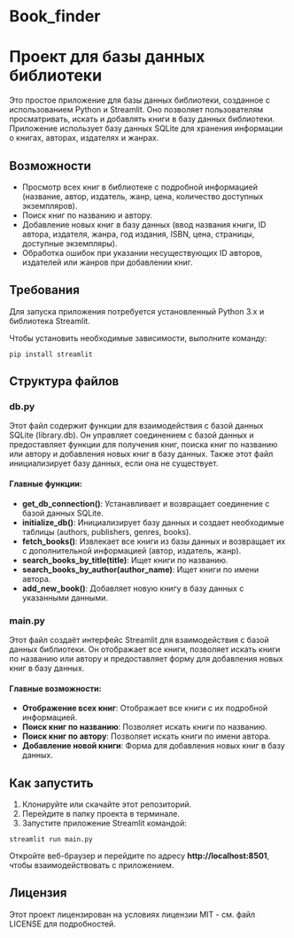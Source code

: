 # Book_finder
<!DOCTYPE html>
<html lang="ru">
<head>
    <meta charset="UTF-8">
    <meta name="viewport" content="width=device-width, initial-scale=1.0">
    <title>Проект Библиотека</title>
</head>
<body>

<h1>Проект для базы данных библиотеки</h1>

<p>Это простое приложение для базы данных библиотеки, созданное с использованием Python и Streamlit. Оно позволяет пользователям просматривать, искать и добавлять книги в базу данных библиотеки. Приложение использует базу данных SQLite для хранения информации о книгах, авторах, издателях и жанрах.</p>

<div class="section">
        <h2>Возможности</h2>
        <ul>
            <li>Просмотр всех книг в библиотеке с подробной информацией (название, автор, издатель, жанр, цена, количество доступных экземпляров).</li>
            <li>Поиск книг по названию и автору.</li>
            <li>Добавление новых книг в базу данных (ввод названия книги, ID автора, издателя, жанра, год издания, ISBN, цена, страницы, доступные экземпляры).</li>
            <li>Обработка ошибок при указании несуществующих ID авторов, издателей или жанров при добавлении книг.</li>
        </ul>
    </div>

<div class="section">
        <h2>Требования</h2>
        <p>Для запуска приложения потребуется установленный Python 3.x и библиотека Streamlit.</p>
        <p>Чтобы установить необходимые зависимости, выполните команду:</p>
        <pre><code>pip install streamlit</code></pre>
</div>

<div class="section">
    <h2>Структура файлов</h2>
    <h3>db.py</h3>
        <p>Этот файл содержит функции для взаимодействия с базой данных SQLite (library.db). Он управляет соединением с базой данных и предоставляет функции для получения книг, поиска книг по названию или автору и добавления новых книг в базу данных. Также этот файл инициализирует базу данных, если она не существует.</p>
        
<h4>Главные функции:</h4>
        <ul>
            <li><strong>get_db_connection()</strong>: Устанавливает и возвращает соединение с базой данных SQLite.</li>
            <li><strong>initialize_db()</strong>: Инициализирует базу данных и создает необходимые таблицы (authors, publishers, genres, books).</li>
            <li><strong>fetch_books()</strong>: Извлекает все книги из базы данных и возвращает их с дополнительной информацией (автор, издатель, жанр).</li>
            <li><strong>search_books_by_title(title)</strong>: Ищет книги по названию.</li>
            <li><strong>search_books_by_author(author_name)</strong>: Ищет книги по имени автора.</li>
            <li><strong>add_new_book()</strong>: Добавляет новую книгу в базу данных с указанными данными.</li>
        </ul>

<h3>main.py</h3>
        <p>Этот файл создаёт интерфейс Streamlit для взаимодействия с базой данных библиотеки. Он отображает все книги, позволяет искать книги по названию или автору и предоставляет форму для добавления новых книг в базу данных.</p>

<h4>Главные возможности:</h4>
        <ul>
            <li><strong>Отображение всех книг</strong>: Отображает все книги с их подробной информацией.</li>
            <li><strong>Поиск книг по названию</strong>: Позволяет искать книги по названию.</li>
            <li><strong>Поиск книг по автору</strong>: Позволяет искать книги по имени автора.</li>
            <li><strong>Добавление новой книги</strong>: Форма для добавления новых книг в базу данных.</li>
        </ul>
</div>

<div class="section">
        <h2>Как запустить</h2>
        <ol>
            <li>Клонируйте или скачайте этот репозиторий.</li>
            <li>Перейдите в папку проекта в терминале.</li>
            <li>Запустите приложение Streamlit командой:</li>
        </ol>
        <pre><code>streamlit run main.py</code></pre>
        <p>Откройте веб-браузер и перейдите по адресу <strong>http://localhost:8501</strong>, чтобы взаимодействовать с приложением.</p>
</div>

<div class="section">
    <h2>Лицензия</h2>
    <p>Этот проект лицензирован на условиях лицензии MIT - см. файл LICENSE для подробностей.</p>
</div>

</body>
</html>

